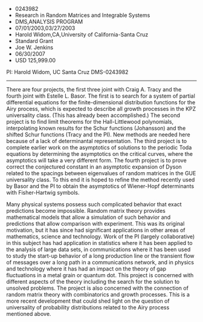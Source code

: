 
* 0243982
* Research in Random Matrices and Integrable Systems
* DMS,ANALYSIS PROGRAM
* 07/01/2003,03/27/2003
* Harold Widom,CA,University of California-Santa Cruz
* Standard Grant
* Joe W. Jenkins
* 06/30/2007
* USD 125,999.00

PI: Harold Widom, UC Santa Cruz DMS-0243982

*********************************************************************

There are four projects, the first three joint with Craig A. Tracy and the
fourth joint with Estelle L. Basor. The first is to search for a system of
partial differential equations for the finite-dimensional distribution functions
for the Airy process, which is expected to describe all growth processes in the
KPZ universality class. (This has already been accomplished.) The second project
is to find limit theorems for the Hall-Littlewood polynomials, interpolating
known results for the Schur functions (Johansson) and the shifted Schur
functions (Tracy and the PI). New methods are needed here because of a lack of
determinantal representation. The third project is to complete earlier work on
the asymptotics of solutions to the periodic Toda equations by determining the
asymptotics on the critical curves, where the asymptotics will take a very
different form. The fourth project is to prove correct the conjectured constant
in an asymptotic expansion of Dyson related to the spacings between eigenvalues
of random matrices in the GUE universality class. To this end it is hoped to
refine the method recently used by Basor and the PI to obtain the asymptotics of
Wiener-Hopf determinants with Fisher-Hartwig symbols.

Many physical systems possess such complicated behavior that exact predictions
become impossible. Random matrix theory provides mathematical models that allow
a simulation of such behavior and predictions that allow comparison with
experiment. This was its original motivation, but it has since had significant
applications in other areas of mathematics, science and technology. Work of the
PI (largely collaborative) in this subject has had application in statistics
where it has been applied to the analysis of large data sets, in communications
where it has been used to study the start-up behavior of a long production line
or the transient flow of messages over a long path in a communications network,
and in physics and technology where it has had an impact on the theory of gap
fluctuations in a metal grain or quantum dot. This project is concerned with
different aspects of the theory including the search for the solution to
unsolved problems. The project is also concerned with the connection of random
matrix theory with combinatorics and growth processes. This is a more recent
development that could shed light on the question of universality of probability
distributions related to the Airy process mentioned above.

